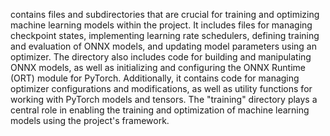 contains files and subdirectories that are crucial for training and optimizing machine learning models within the project. It includes files for managing checkpoint states, implementing learning rate schedulers, defining training and evaluation of ONNX models, and updating model parameters using an optimizer. The directory also includes code for building and manipulating ONNX models, as well as initializing and configuring the ONNX Runtime (ORT) module for PyTorch. Additionally, it contains code for managing optimizer configurations and modifications, as well as utility functions for working with PyTorch models and tensors. The "training" directory plays a central role in enabling the training and optimization of machine learning models using the project's framework.